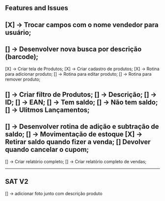 ## Features and Issues

[X] -> Trocar campos com o nome vendedor para usuário;
------------------------------------------------------------------------------------------------------------------------
[] -> Desenvolver nova busca por descrição (barcode);
------------------------------------------------------------------------------------------------------------------------
[X] -> Criar tela de Produtos;
[X] -> Criar cadastro de produtos;
   [X] -> Rotina para adicionar produto;
   [] -> Rotina para editar produto;
   [] -> Rotina para remover produto;

[] -> Criar filtro de Produtos;
   [] ->  Descrição;
   [] ->  ID;
   [] ->  EAN;
   [] ->  Tem saldo;
   [] ->  Não tem saldo;
   [] ->  Ulitmos Lançamentos;
------------------------------------------------------------------------------------------------------------------------
[] -> Desenvolver rotina de adição e subtração de saldo;
[] -> Movimentação de estoque
   [X] -> Retirar saldo quando fizer a venda;
   [] Devolver quando cancelar o cupom;
------------------------------------------------------------------------------------------------------------------------
[] -> Criar relatório completo;
[] -> Criar relatório completo de vendas;

------------------------------------------------------------------------------------------------------------------------
## SAT V2

[] -> adicionar foto junto com descrição produto